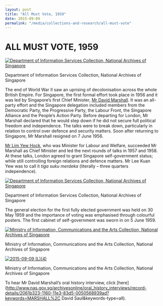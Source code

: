 ```yaml
---
layout: post
title: "All Must Vote, 1959"
date: 2015-09-09
permalink: "/media/collections-and-research/all-must-vote"
---
```




# ALL MUST VOTE, 1959

[![Department of Information Services Collection, National Archives of Singapore](http://www.nas.gov.sg/blogs/archivistpick/wp-content/uploads/2015/09/2015-09-09-L.jpg)](http://www.nas.gov.sg/archivesonline/posters/record-details/32c4ce7f-115c-11e3-83d5-0050568939ad)

Department of Information Services Collection, National Archives of Singapore

The end of World War II saw an uprising of decolonisation across the whole British Empire. For Singapore, the first formal effort took place in 1956 and it was led by Singapore’s first Chief Minister, [Mr David Marshall](http://www.nas.gov.sg/archivesonline/photographs/record-details/b4533947-1161-11e3-83d5-0050568939ad). It was an all-party effort and the Singapore delegation included members from the Democratic Party, the Progressive Party, the Labour Front, the Singapore Alliance and the People’s Action Party. Before departing for London, Mr Marshall declared that he would step down if he did not secure full political freedom and independence. The talks were to break down, particularly in relation to control over defence and security matters. Soon after returning to Singapore, Mr Marshall resigned on 7 June 1956.

[Mr Lim Yew Hock](http://www.nas.gov.sg/archivesonline/photographs/record-details/618bdf90-1162-11e3-83d5-0050568939ad), who was Minister for Labour and Welfare, succeeded Mr Marshall as Chief Minister and led the next rounds of talks in 1957 and 1958. At these talks, London agreed to grant Singapore self-government status; while still controlling foreign relations and defence matters. Mr Lee Kuan Yew was to call it *tiga suku merdeka* (literally – three quarters independence).

[![Department of Information Services Collection, National Archives of Singapore](http://www.nas.gov.sg/blogs/archivistpick/wp-content/uploads/2015/09/2015-09-09-L2.jpg)](http://www.nas.gov.sg/archivesonline/posters/record-details/32c4b35a-115c-11e3-83d5-0050568939ad)

Department of Information Services Collection, National Archives of Singapore

The general election for the first fully elected government was held on 30 May 1959 and the importance of voting was emphasised through colourful posters. The first cabinet of self-government was sworn in on 5 June 1959.

[![Ministry of Information, Communications and the Arts Collection, National Archives of Singapore](http://www.nas.gov.sg/blogs/archivistpick/wp-content/uploads/2015/09/2015-09-09-L3.jpg)](http://www.nas.gov.sg/archivesonline/posters/record-details/32c442a3-115c-11e3-83d5-0050568939ad)

Ministry of Information, Communications and the Arts Collection, National Archives of Singapore

[![2015-09-09 (L)(4)](http://www.nas.gov.sg/blogs/archivistpick/wp-content/uploads/2015/09/2015-09-09-L4.jpg)](http://www.nas.gov.sg/archivesonline/posters/record-details/32c4982d-115c-11e3-83d5-0050568939ad)

Ministry of Information, Communications and the Arts Collection, National Archives of Singapore

To hear Mr David Marshall’s oral history interview, click [here](http://www.nas.gov.sg/archivesonline/oral_history_interviews/record-details/2061b323-1160-11e3-83d5-0050568939ad?keywords=MARSHALL%2C David Saul&keywords-type=all).